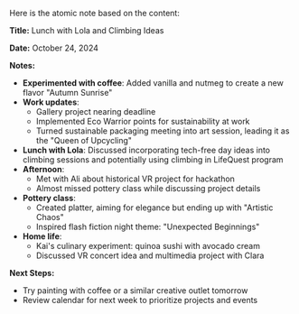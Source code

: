 Here is the atomic note based on the content:

**Title:** Lunch with Lola and Climbing Ideas

**Date:** October 24, 2024

**Notes:**

* **Experimented with coffee**: Added vanilla and nutmeg to create a new flavor "Autumn Sunrise"
* **Work updates**:
	+ Gallery project nearing deadline
	+ Implemented Eco Warrior points for sustainability at work
	+ Turned sustainable packaging meeting into art session, leading it as the "Queen of Upcycling"
* **Lunch with Lola**: Discussed incorporating tech-free day ideas into climbing sessions and potentially using climbing in LifeQuest program
* **Afternoon**:
	+ Met with Ali about historical VR project for hackathon
	+ Almost missed pottery class while discussing project details
* **Pottery class**:
	+ Created platter, aiming for elegance but ending up with "Artistic Chaos"
	+ Inspired flash fiction night theme: "Unexpected Beginnings"
* **Home life**:
	+ Kai's culinary experiment: quinoa sushi with avocado cream
	+ Discussed VR concert idea and multimedia project with Clara

**Next Steps:**

* Try painting with coffee or a similar creative outlet tomorrow
* Review calendar for next week to prioritize projects and events